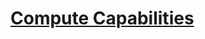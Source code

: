 # [Compute Capabilities](https://docs.nvidia.com/cuda/cuda-c-programming-guide/index.html#compute-capabilities)